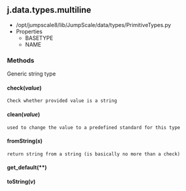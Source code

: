 <!-- toc -->
## j.data.types.multiline

- /opt/jumpscale8/lib/JumpScale/data/types/PrimitiveTypes.py
- Properties
    - BASETYPE
    - NAME

### Methods

Generic string type

#### check(*value*) 

```
Check whether provided value is a string

```

#### clean(*value*) 

```
used to change the value to a predefined standard for this type

```

#### fromString(*s*) 

```
return string from a string (is basically no more than a check)

```

#### get_default(**) 

#### toString(*v*) 

